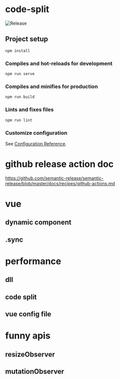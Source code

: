 # code-split

![Release](https://github.com/ishowman/vue-best-practice/workflows/Release/badge.svg)

## Project setup
```
npm install
```

### Compiles and hot-reloads for development
```
npm run serve
```

### Compiles and minifies for production
```
npm run build
```

### Lints and fixes files
```
npm run lint
```

### Customize configuration
See [Configuration Reference](https://cli.vuejs.org/config/).

# github release action doc
https://github.com/semantic-release/semantic-release/blob/master/docs/recipes/github-actions.md
# vue
## dynamic component
## .sync

# performance
## dll
## code split
## vue config file

# funny apis
## resizeObserver
## mutationObserver